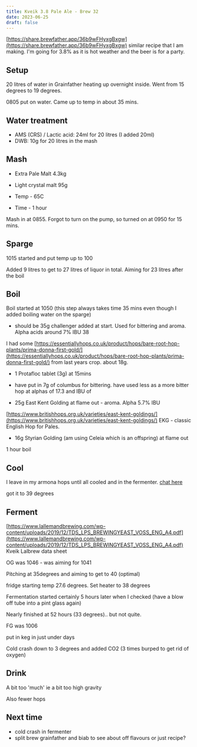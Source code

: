 ```yaml
---
title: Kveik 3.8 Pale Ale - Brew 32
date: 2023-06-25
draft: false 
---
```


<!-- [https://www.brewersfriend.com/homebrew/recipe/view/1289160/kingston-jpa](https://www.brewersfriend.com/homebrew/recipe/view/1289160/kingston-jpa)  -->
<!-- [![pot](/images/2022-10-08/6.jpg "treatment")](/images/2022-10-08/6.jpg) -->

[https://share.brewfather.app/36b9wFHyxgBxgw](https://share.brewfather.app/36b9wFHyxgBxgw) similar recipe that I am making. I'm going for 3.8% as it is hot weather and the beer is for a party.

## Setup

20 litres of water in Grainfather heating up overnight inside. Went from 15 degrees to 19 degrees.

0805 put on water. Came up to temp in about 35 mins.

## Water treatment
- AMS (CRS) / Lactic acid: 24ml for 20 litres (I added 20ml)
- DWB: 10g for 20 litres in the mash 

## Mash

- Extra Pale Malt 4.3kg
- Light crystal malt 95g

- Temp - 65C 
- Time - 1 hour 

Mash in at 0855. Forgot to turn on the pump, so turned on at 0950 for 15 mins.

## Sparge

1015 started and put temp up to 100

Added 9 litres to get to 27 litres of liquor in total. Aiming for 23 litres after the boil

## Boil

<!-- [![pot](/images/2023-05-09/3.jpg "treatment")](/images/2023-05-09/3.jpg) -->

Boil started at 1050 (this step always takes time 35 mins even though I added boiling water on the sparge)


<!-- {{< figure src="/images/2023-05-09/3.jpg" alt="dwarf" width="500px" >}} -->

- should be 35g challenger added at start.  Used for bittering and aroma. Alpha acids around 7% IBU 38 

I had some [https://essentiallyhops.co.uk/product/hops/bare-root-hop-plants/prima-donna-first-gold/](https://essentiallyhops.co.uk/product/hops/bare-root-hop-plants/prima-donna-first-gold/) from last years crop. about 18g. 

- 1 Protafloc tablet (3g) at 15mins

- have put in 7g of columbus for bittering. have used less as a more bitter hop at alphas of 17.3 and IBU of 

- 25g East Kent Golding at flame out - aroma. Alpha 5.7% IBU

[https://www.britishhops.org.uk/varieties/east-kent-goldings/](https://www.britishhops.org.uk/varieties/east-kent-goldings/) EKG - classic English Hop for Pales.

- 16g Styrian Golding (am using Celeia which is an offspring) at flame out

1 hour boil


## Cool

I leave in my armona hops until all cooled and in the fermenter. [chat here](https://www.homebrewtalk.com/threads/question-on-adding-hops-at-end-of-boil.481514/)

got it to 39 degrees


## Ferment 

[https://www.lallemandbrewing.com/wp-content/uploads/2019/12/TDS_LPS_BREWINGYEAST_VOSS_ENG_A4.pdf](https://www.lallemandbrewing.com/wp-content/uploads/2019/12/TDS_LPS_BREWINGYEAST_VOSS_ENG_A4.pdf) Kveik Lalbrew data sheet

OG was 1046 - was aiming for 1041

Pitching at 35degrees and aiming to get to 40 (optimal)

fridge starting temp 27.6 degrees. Set heater to 38 degrees

Fermentation started certainly 5 hours later when I checked (have a blow off tube into a pint glass again)

Nearly finished at 52 hours (33 degrees).. but not quite.

FG was 1006

put in keg in just under days

Cold crash down to 3 degrees and added CO2 (3 times burped to get rid of oxygen)


<!-- [![pot](/images/2023-06-06/2.jpg "treatment")](/images/2023-06-06/2.jpg) -->

<!-- [![pot](/images/2023-05-09/2.jpg "treatment"){:width="500px"}](/images/2023-05-09/2.jpg) -->
<!-- [![pot](/images/2023-05-09/2.jpg "treatment")](/images/2023-05-09/2.jpg) -->

<!-- {{< figure src="/images/2023-05-09/2.jpg" alt="dwarf" width="400px" >}} -->
## Drink

A bit too 'much' ie a bit too high gravity

Also fewer hops


## Next time

- cold crash in fermenter
- split brew grainfather and biab to see about off flavours or just recipe?

